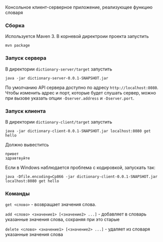 Консольное клиент-серверное приложение, 
реализующее функцию словаря

### Сборка

Используется Maven 3. В корневой директроии проекта запустить

```
mvn package
```

### Запуск сервера

В директории `dictionary-server/target` запустить

```
java -jar dictionary-server-0.0.1-SNAPSHOT.jar 
```

По умолчанию API сервера доступно по адресу `http://localhost:8080`.
Чтобы изменить адрес и порт, которые будет слушать сервер, 
можно при вызове указать опции 
`-Dserver.address` и `-Dserver.port`.

### Запуск клиента

В директории `dictionary-client/target` запустить

```
java -jar dictionary-client-0.0.1-SNAPSHOT.jar localhost:8080 get hello 
```

Должно вывеститсь

```
привет
здравтвуйте
```

Если в Windows наблюдается проблема с кодировкой, запускать так:

```
java -Dfile.encoding=Cp866 -jar dictionary-client-0.0.1-SNAPSHOT.jar localhost:8080 get hello 
```

### Команды

`get <слово>` - возвращает значения слова.

`add <слово> <значение1> [<значение2> ...]` - добавляет в словарь указанные значения слова, сохраняя при это старые

`delete <слово> <значение1> [<значение2> ...]` - удаляет из словаря указанные значения слова

